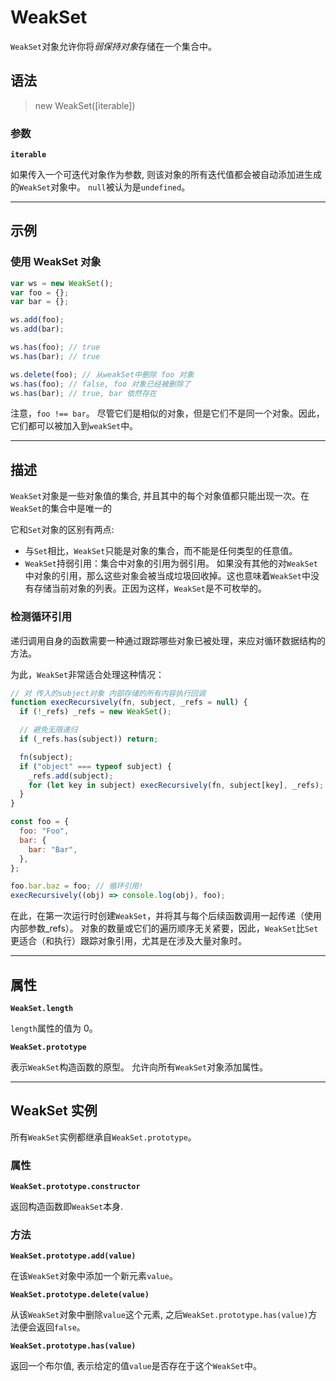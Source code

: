 # WeakSet

`WeakSet`对象允许你将*弱保持对象*存储在一个集合中。

## 语法

> new WeakSet([iterable])

### 参数

**`iterable`**

如果传入一个可迭代对象作为参数, 则该对象的所有迭代值都会被自动添加进生成的`WeakSet`对象中。
`null`被认为是`undefined`。

---

## 示例

### 使用 WeakSet 对象

```js
var ws = new WeakSet();
var foo = {};
var bar = {};

ws.add(foo);
ws.add(bar);

ws.has(foo); // true
ws.has(bar); // true

ws.delete(foo); // 从weakSet中删除 foo 对象
ws.has(foo); // false, foo 对象已经被删除了
ws.has(bar); // true, bar 依然存在
```

注意，`foo !== bar`。 尽管它们是相似的对象，但是它们不是同一个对象。因此，它们都可以被加入到`weakSet`中。

---

## 描述

`WeakSet`对象是一些对象值的集合, 并且其中的每个对象值都只能出现一次。在`WeakSet`的集合中是唯一的

它和`Set`对象的区别有两点:

- 与`Set`相比，`WeakSet`只能是对象的集合，而不能是任何类型的任意值。
- `WeakSet`持弱引用：集合中对象的引用为弱引用。 如果没有其他的对`WeakSet`中对象的引用，那么这些对象会被当成垃圾回收掉。这也意味着`WeakSet`中没有存储当前对象的列表。正因为这样，`WeakSet`是不可枚举的。

### 检测循环引用

递归调用自身的函数需要一种通过跟踪哪些对象已被处理，来应对循环数据结构的方法。

为此，`WeakSet`非常适合处理这种情况：

```js
// 对 传入的subject对象 内部存储的所有内容执行回调
function execRecursively(fn, subject, _refs = null) {
  if (!_refs) _refs = new WeakSet();

  // 避免无限递归
  if (_refs.has(subject)) return;

  fn(subject);
  if ("object" === typeof subject) {
    _refs.add(subject);
    for (let key in subject) execRecursively(fn, subject[key], _refs);
  }
}

const foo = {
  foo: "Foo",
  bar: {
    bar: "Bar",
  },
};

foo.bar.baz = foo; // 循环引用!
execRecursively((obj) => console.log(obj), foo);
```

在此，在第一次运行时创建`WeakSet`，并将其与每个后续函数调用一起传递（使用内部参数_refs）。
对象的数量或它们的遍历顺序无关紧要，因此，`WeakSet`比`Set`更适合（和执行）跟踪对象引用，尤其是在涉及大量对象时。

---

## 属性

**`WeakSet.length`**

`length`属性的值为 0。

**`WeakSet.prototype`**

表示`WeakSet`构造函数的原型。 允许向所有`WeakSet`对象添加属性。

---

## WeakSet 实例

所有`WeakSet`实例都继承自`WeakSet.prototype`。

### 属性

**`WeakSet.prototype.constructor`**

返回构造函数即`WeakSet`本身.

### 方法

**`WeakSet.prototype.add(value)`**

在该`WeakSet`对象中添加一个新元素`value`。

**`WeakSet.prototype.delete(value)`**

从该`WeakSet`对象中删除`value`这个元素, 之后`WeakSet.prototype.has(value)`方法便会返回`false`。

**`WeakSet.prototype.has(value)`**

返回一个布尔值, 表示给定的值`value`是否存在于这个`WeakSet`中。

